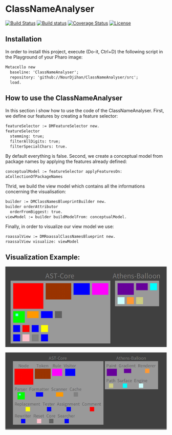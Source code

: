 # ClassNameAnalyser

[![Build Status](https://travis-ci.org/NourDjihan/ClassNameAnalyser.svg?branch=master)](https://travis-ci.org/NourDjihan/ClassNameAnalyser)
[![Build status](https://ci.appveyor.com/api/projects/status/fduj9iv10jpvip6v?svg=true)](https://ci.appveyor.com/project/NourDjihan/classnameanalyser)
[![Coverage Status](https://coveralls.io/repos/github/NourDjihan/ClassNameAnalyser/badge.svg?branch=master)](https://coveralls.io/github/NourDjihan/ClassNameAnalyser?branch=master)
[![License](https://img.shields.io/badge/license-MIT-blue.svg)](https://raw.githubusercontent.com/NourDjihan/ClassNameAnalyser/master/LICENSE)

## Installation

In order to install this project, execute (Do-it, Ctrl+D) the following script in the Playground of your Pharo image:

```Smalltalk
Metacello new
  baseline: 'ClassNameAnalyser';
  repository: 'github://NourDjihan/ClassNameAnalyser/src';
  load.
```
## How to use the ClassNameAnalyser

In this section i show how to use the code of the ClassNameAnalyser.
First, we define our features by creating a feature selector:

```Smalltalk
featureSelector := DMFeatureSelector new.
featureSelector 
  stemming: true;
  filterAllDigits: true; 
  filterSpecialChars: true.
  ```  
By default everything is false.
Second, we create a conceptual model from package names by applying the features already defined:
```Smalltalk
conceptualModel := featureSelector applyFeaturesOn: aCollectionOfPackageNames
  ``` 
  Thrid, we build the view model which contains all the informations concerning the visualisation:
  ```Smalltalk
  builder := DMClassNamesBlueprintBuilder new.
  builder orderAttributor 
    orderFromBiggest: true.
 viewModel := builder buildModelFrom: conceptualModel.
   ``` 
   Finally, in order to visualize our view model we use:
   ```Smalltalk
   roassalView := DMRoassalClassNamesBlueprint new.
   roassalView visualize: viewModel
   ``` 
   ## Visualization Example:

  
   ![](images/DistributionMap.png)
   
   ![](images/ClassNameBlueprint.png)
